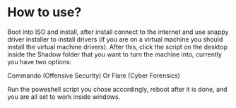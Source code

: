 # How to use?

Boot into ISO and install, after install connect to the internet and use snappy driver installer to install drivers (if you are on a virtual machine you should install the virtual machine drivers). After this, click the script on the desktop inside the Shadow folder that you want to turn the machine into, currently you have two options:

Commando (Offensive Security) Or Flare (Cyber Forensics)

Run the poweshell script you chose accordingly, reboot after it is done, and you are all set to work inside windows. 
